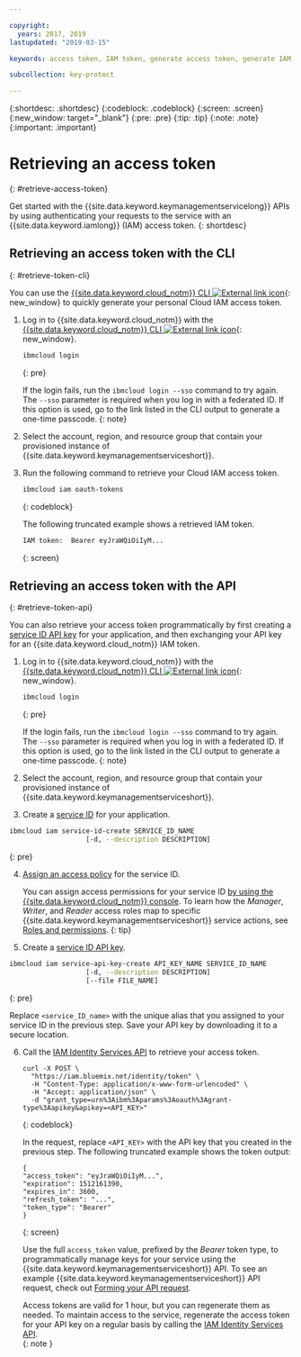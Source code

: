 ```yaml
---

copyright:
  years: 2017, 2019
lastupdated: "2019-03-15"

keywords: access token, IAM token, generate access token, generate IAM token, get access token, get IAM token, IAM token API, IAM token CLI

subcollection: key-protect

---
```


{:shortdesc: .shortdesc}
{:codeblock: .codeblock}
{:screen: .screen}
{:new_window: target="_blank"}
{:pre: .pre}
{:tip: .tip}
{:note: .note}
{:important: .important}

# Retrieving an access token
{: #retrieve-access-token}

Get started with the {{site.data.keyword.keymanagementservicelong}} APIs by using authenticating your requests to the service with an {{site.data.keyword.iamlong}} (IAM) access token.
{: shortdesc}

## Retrieving an access token with the CLI
{: #retrieve-token-cli}

You can use the [{{site.data.keyword.cloud_notm}} CLI ![External link icon](../../icons/launch-glyph.svg "External link icon")](/docs/cli?topic=cloud-cli-overview){: new_window} to quickly generate your personal Cloud IAM access token.

1. Log in to {{site.data.keyword.cloud_notm}} with the [{{site.data.keyword.cloud_notm}} CLI ![External link icon](../../icons/launch-glyph.svg "External link icon")](/docs/cli?topic=cloud-cli-overview){: new_window}.

    ```sh
    ibmcloud login 
    ```
    {: pre}

    If the login fails, run the `ibmcloud login --sso` command to try again. The `--sso` parameter is required when you log in with a federated ID. If this option is used, go to the link listed in the CLI output to generate a one-time passcode.
    {: note}

2. Select the account, region, and resource group that contain your provisioned instance of {{site.data.keyword.keymanagementserviceshort}}.

3. Run the following command to retrieve your Cloud IAM access token.

    ```sh
    ibmcloud iam oauth-tokens
    ```
    {: codeblock}

    The following truncated example shows a retrieved IAM token.

    ```sh
    IAM token:  Bearer eyJraWQiOiIyM...
    ```
    {: screen}

## Retrieving an access token with the API
{: #retrieve-token-api}

You can also retrieve your access token programmatically by first creating a [service ID API key](/docs/iam?topic=iam-serviceidapikeys) for your application, and then exchanging your API key for an {{site.data.keyword.cloud_notm}} IAM token.

1. Log in to {{site.data.keyword.cloud_notm}} with the [{{site.data.keyword.cloud_notm}} CLI ![External link icon](../../icons/launch-glyph.svg "External link icon")](/docs/cli?topic=cloud-cli-overview){: new_window}.

    ```sh
    ibmcloud login 
    ```
    {: pre}

    If the login fails, run the `ibmcloud login --sso` command to try again. The `--sso` parameter is required when you log in with a federated ID. If this option is used, go to the link listed in the CLI output to generate a one-time passcode.
    {: note}

2. Select the account, region, and resource group that contain your provisioned instance of {{site.data.keyword.keymanagementserviceshort}}.

3. Create a [service ID](/docs/iam?topic=iam-serviceids#creating-a-service-id) for your application.

  ```sh
  ibmcloud iam service-id-create SERVICE_ID_NAME
                     [-d, --description DESCRIPTION]
  ```
  {: pre}

4. [Assign an access policy](/docs/iam?topic=iam-serviceidpolicy) for the service ID.

    You can assign access permissions for your service ID [by using the {{site.data.keyword.cloud_notm}} console](/docs/iam?topic=iam-serviceidpolicy#access_new). To learn how the _Manager_, _Writer_, and _Reader_ access roles map to specific {{site.data.keyword.keymanagementserviceshort}} service actions, see [Roles and permissions](/docs/services/key-protect?topic=key-protect-manage-access#roles).
    {: tip}

5. Create a [service ID API key](/docs/iam?topic=iam-serviceidapikeys).

  ```sh
  ibmcloud iam service-api-key-create API_KEY_NAME SERVICE_ID_NAME
                     [-d, --description DESCRIPTION]
                     [--file FILE_NAME]
  ```
  {: pre}

  Replace `<service_ID_name>` with the unique alias that you assigned to your service ID in the previous step. Save your API key by downloading it to a secure location. 

6. Call the [IAM Identity Services API](https://{DomainName}/apidocs/iam-identity-token-api) to retrieve your access token.

    ```cURL
    curl -X POST \
      "https://iam.bluemix.net/identity/token" \
      -H "Content-Type: application/x-www-form-urlencoded" \
      -H "Accept: application/json" \
      -d "grant_type=urn%3Aibm%3Aparams%3Aoauth%3Agrant-type%3Aapikey&apikey=<API_KEY>"
    ```
    {: codeblock}

    In the request, replace `<API_KEY>` with the API key that you created in the previous step. The following truncated example shows the token output:

    ```
    {
    "access_token": "eyJraWQiOiIyM...",
    "expiration": 1512161390,
    "expires_in": 3600,
    "refresh_token": "...",
    "token_type": "Bearer"
    }
    ```
    {: screen}

    Use the full `access_token` value, prefixed by the _Bearer_ token type, to programmatically manage keys for your service using the {{site.data.keyword.keymanagementserviceshort}} API. To see an example {{site.data.keyword.keymanagementserviceshort}} API request, check out [Forming your API request](/docs/services/key-protect?topic=key-protect-set-up-api#form-api-request).

    Access tokens are valid for 1 hour, but you can regenerate them as needed. To maintain access to the service, regenerate the access token for your API key on a regular basis by calling the [IAM Identity Services API](https://{DomainName}/apidocs/iam-identity-token-api).   
    {: note }

    